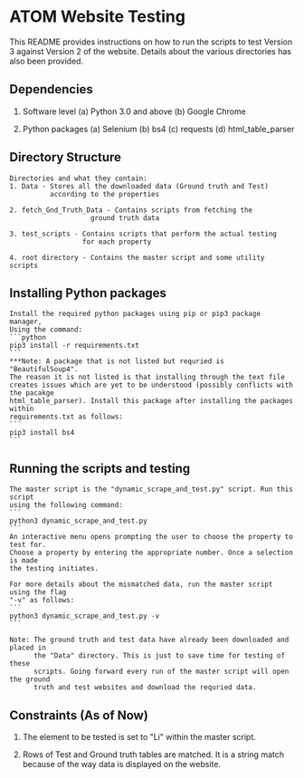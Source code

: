
# ATOM Website Testing

This README provides instructions on how to run the scripts to test
Version 3 against Version 2 of the website. Details about the 
various directories has also been provided.

## Dependencies

1. Software level
    (a) Python 3.0 and above
    (b) Google Chrome

2. Python packages
    (a) Selenium
    (b) bs4
    (c) requests
    (d) html_table_parser

## Directory Structure

    Directories and what they contain:
    1. Data - Stores all the downloaded data (Ground truth and Test)
              according to the properties

    2. fetch_Gnd_Truth_Data - Contains scripts from fetching the
                        ground truth data

    3. test_scripts - Contains scripts that perform the actual testing
                      for each property

    4. root directory - Contains the master script and some utility scripts

## Installing Python packages

    Install the required python packages using pip or pip3 package manager,
    Using the command:
    ```python
    pip3 install -r requirements.txt
    ```
    ***Note: A package that is not listed but requried is "BeautifulSoup4".
    The reason it is not listed is that installing through the text file
    creates issues which are yet to be understood (possibly conflicts with the pacakge
    html_table_parser). Install this package after installing the packages within
    requirements.txt as follows:
    ```
    pip3 install bs4
    ```

## Running the scripts and testing

    The master script is the "dynamic_scrape_and_test.py" script. Run this script
    using the following command: 
    ```
    python3 dynamic_scrape_and_test.py
    ```
    An interactive menu opens prompting the user to choose the property to test for.
    Choose a property by entering the appropriate number. Once a selection is made
    the testing initiates.

    For more details about the mismatched data, run the master script using the flag
    "-v" as follows:
    ```
    python3 dynamic_scrape_and_test.py -v
    ```

    Note: The ground truth and test data have already been downloaded and placed in
          the "Data" directory. This is just to save time for testing of these
          scripts. Going forward every run of the master script will open the ground
          truth and test websites and download the requried data.

## Constraints (As of Now)

1. The element to be tested is set to "Li" within the master script. 

2. Rows of Test and Ground truth tables are matched. It is a string
   match because of the way data is displayed on the website.